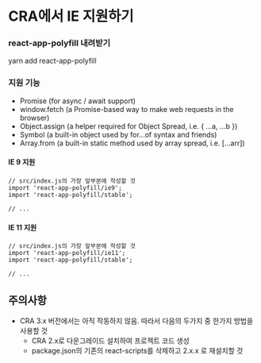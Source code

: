 # CRA에서 IE 지원하기

### react-app-polyfill 내려받기
yarn add react-app-polyfill

### 지원 기능

* Promise (for async / await support)
* window.fetch (a Promise-based way to make web requests in the browser)
* Object.assign (a helper required for Object Spread, i.e. { ...a, ...b })
* Symbol (a built-in object used by for...of syntax and friends)
* Array.from (a built-in static method used by array spread, i.e. [...arr])

#### IE 9 지원
~~~
// src/index.js의 가장 앞부분에 작성할 것
import 'react-app-polyfill/ie9';
import 'react-app-polyfill/stable';

// ...
~~~


#### IE 11 지원
~~~
// src/index.js의 가장 앞부분에 작성할 것
import 'react-app-polyfill/ie11';
import 'react-app-polyfill/stable';

// ...
~~~


## 주의사항 
* CRA 3.x 버전에서는 아직 작동하지 않음. 따라서 다음의 두가지 중 한가지 방법을 사용할 것
  - CRA 2.x로 다운그레이드 설치하여 프로젝트 코드 생성
  - package.json의 기존의 react-scripts를 삭제하고 2.x.x 로 재설치할 것
